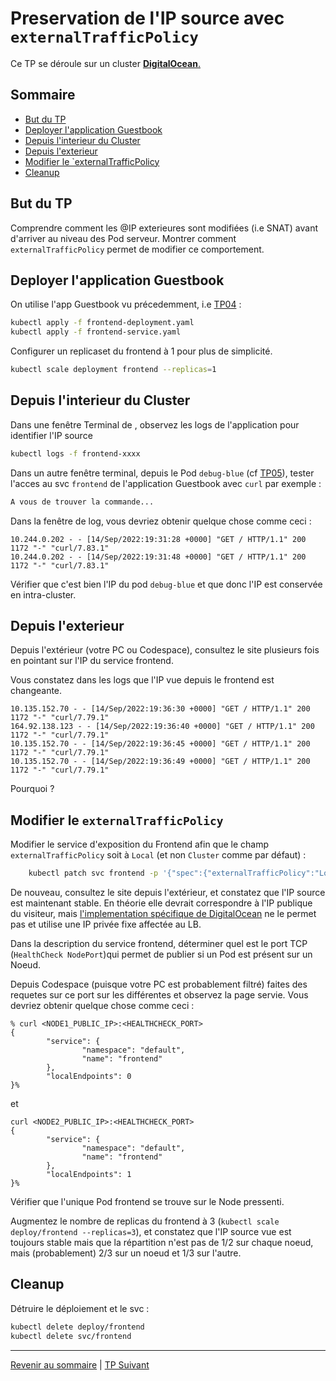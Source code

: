 # Preservation de l'IP source avec `externalTrafficPolicy`

Ce TP se déroule sur un cluster <ins>**DigitalOcean**<ins>.  

## Sommaire
  * [But du TP](#but-du-tp)
  * [Deployer l'application Guestbook](#deployer-lapplication-guestbook)
  * [Depuis l'interieur du Cluster](#depuis-linterieur-du-cluster)
  * [Depuis l'exterieur](#depuis-lexterieur)
  * [Modifier le `externalTrafficPolicy](#modifier-le-externaltrafficpolicy)
  * [Cleanup](#cleanup)

## But du TP
Comprendre comment les @IP exterieures sont modifiées (i.e SNAT) avant d'arriver au niveau des Pod serveur.
Montrer comment `externalTrafficPolicy` permet de modifier ce comportement.

## Deployer l'application Guestbook

On utilise l'app Guestbook vu précedemment, i.e [TP04](./TP04.md) :
```bash
kubectl apply -f frontend-deployment.yaml
kubectl apply -f frontend-service.yaml
```

Configurer un replicaset du frontend à 1 pour plus de simplicité.
```bash
kubectl scale deployment frontend --replicas=1
```

## Depuis l'interieur du Cluster

Dans une fenêtre Terminal de , observez les logs de l'application pour identifier l'IP source

```bash
kubectl logs -f frontend-xxxx 
```

Dans un autre fenêtre terminal, depuis le Pod `debug-blue` (cf [TP05](./TP05.md)), tester l'acces au svc `frontend` de l'application Guestbook avec `curl` par exemple :

```bash
A vous de trouver la commande...
```

Dans la fenêtre de log, vous devriez obtenir quelque chose comme ceci :
```
10.244.0.202 - - [14/Sep/2022:19:31:28 +0000] "GET / HTTP/1.1" 200 1172 "-" "curl/7.83.1"
10.244.0.202 - - [14/Sep/2022:19:31:48 +0000] "GET / HTTP/1.1" 200 1172 "-" "curl/7.83.1"
```
Vérifier que c'est bien l'IP du pod `debug-blue` et que donc l'IP est conservée en intra-cluster.

## Depuis l'exterieur

Depuis l'extérieur (votre PC ou Codespace), consultez le site plusieurs fois en pointant sur l'IP du service frontend.

Vous constatez dans les logs que l'IP vue depuis le frontend est changeante.
```
10.135.152.70 - - [14/Sep/2022:19:36:30 +0000] "GET / HTTP/1.1" 200 1172 "-" "curl/7.79.1"
164.92.138.123 - - [14/Sep/2022:19:36:40 +0000] "GET / HTTP/1.1" 200 1172 "-" "curl/7.79.1"
10.135.152.70 - - [14/Sep/2022:19:36:45 +0000] "GET / HTTP/1.1" 200 1172 "-" "curl/7.79.1"
10.135.152.70 - - [14/Sep/2022:19:36:49 +0000] "GET / HTTP/1.1" 200 1172 "-" "curl/7.79.1"
```

Pourquoi ?

## Modifier le `externalTrafficPolicy`

Modifier le service d'exposition du Frontend afin que le champ `externalTrafficPolicy` soit à `Local` (et non `Cluster` comme par défaut) :

```bash
    kubectl patch svc frontend -p '{"spec":{"externalTrafficPolicy":"Local"}}'
```

De nouveau, consultez le site depuis l'extérieur, et constatez que l'IP source est maintenant stable. En théorie elle devrait correspondre  à l'IP publique du visiteur, mais [l'implementation spécifique de DigitalOcean](https://docs.digitalocean.com/products/kubernetes/how-to/configure-load-balancers/#external-traffic-policies-and-health-checks) ne le permet pas et utilise une IP privée fixe affectée au LB.

Dans la description du service frontend, déterminer quel est le port TCP (`HealthCheck NodePort`)qui permet de publier si un Pod est présent sur un Noeud.

Depuis Codespace (puisque votre PC est probablement filtré) faites des requetes sur ce port sur les différentes et observez la page servie.
Vous devriez obtenir quelque chose comme ceci :

```
% curl <NODE1_PUBLIC_IP>:<HEALTHCHECK_PORT>
{
        "service": {
                "namespace": "default",
                "name": "frontend"
        },
        "localEndpoints": 0
}%                              
```
et
```
curl <NODE2_PUBLIC_IP>:<HEALTHCHECK_PORT>
{
        "service": {
                "namespace": "default",
                "name": "frontend"
        },
        "localEndpoints": 1
}%                                 
```
Vérifier que l'unique Pod frontend se trouve sur le Node pressenti.

Augmentez le nombre de replicas du frontend à 3 (```kubectl scale deploy/frontend --replicas=3```), et constatez que l'IP source vue est toujours stable mais que la répartition n'est pas de 1/2 sur chaque noeud, mais (probablement) 2/3 sur un noeud et 1/3 sur l'autre.

## Cleanup

Détruire le déploiement et le svc :
```bash
kubectl delete deploy/frontend
kubectl delete svc/frontend
```

---

[Revenir au sommaire](../README.md) | [TP Suivant](./TP12.md)
